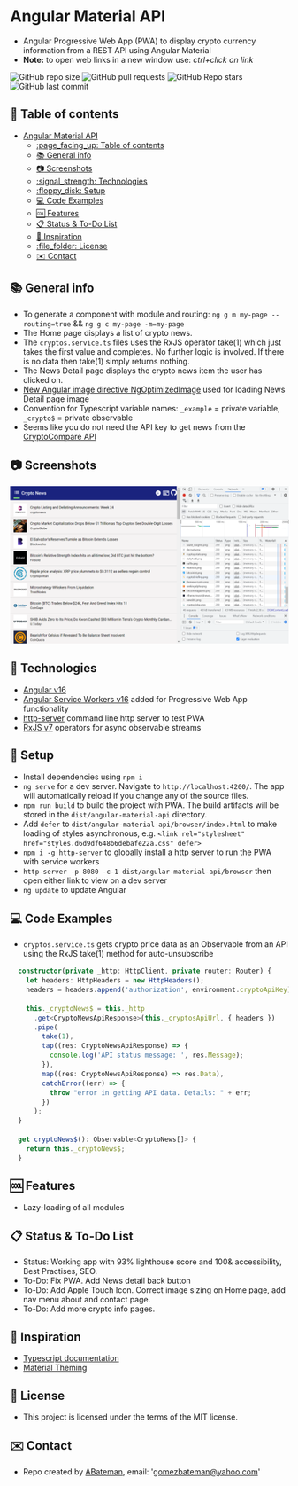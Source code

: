 # Angular Material API

* Angular Progressive Web App (PWA) to display crypto currency information from a REST API using Angular Material
* **Note:** to open web links in a new window use: _ctrl+click on link_

![GitHub repo size](https://img.shields.io/github/repo-size/AndrewJBateman/angular-material-api?style=plastic)
![GitHub pull requests](https://img.shields.io/github/issues-pr/AndrewJBateman/angular-material-api?style=plastic)
![GitHub Repo stars](https://img.shields.io/github/stars/AndrewJBateman/angular-material-api?style=plastic)
![GitHub last commit](https://img.shields.io/github/last-commit/AndrewJBateman/angular-material-api?style=plastic)

## :page_facing_up: Table of contents

* [Angular Material API](#angular-material-api)
  * [:page\_facing\_up: Table of contents](#page_facing_up-table-of-contents)
  * [:books: General info](#books-general-info)
  * [:camera: Screenshots](#camera-screenshots)
  * [:signal\_strength: Technologies](#signal_strength-technologies)
  * [:floppy\_disk: Setup](#floppy_disk-setup)
  * [:computer: Code Examples](#computer-code-examples)
  * [:cool: Features](#cool-features)
  * [:clipboard: Status \& To-Do List](#clipboard-status--to-do-list)
  * [:clap: Inspiration](#clap-inspiration)
  * [:file\_folder: License](#file_folder-license)
  * [:envelope: Contact](#envelope-contact)

## :books: General info

* To generate a component with module and routing: `ng g m my-page --routing=true` && `ng g c my-page -m=my-page`
* The Home page displays a list of crypto news.
* The `cryptos.service.ts` files uses the RxJS operator take(1) which just takes the first value and completes. No further logic is involved. If there is no data then take(1) simply returns nothing.
* The News Detail page displays the crypto news item the user has clicked on.
* [New Angular image directive NgOptimizedImage](https://angular.io/guide/image-directive) used for loading News Detail page image
* Convention for Typescript variable names: `_example` = private variable, `_crypto$` = private observable
* Seems like you do not need the API key to get news from the [CryptoCompare API](https://min-api.cryptocompare.com/)

## :camera: Screenshots

![Example screenshot](./imgs/crypto.png)

## :signal_strength: Technologies

* [Angular v16](https://angular.io/)
* [Angular Service Workers v16](https://angular.io/guide/service-worker-getting-started) added for Progressive Web App functionality
* [http-server](https://www.npmjs.com/package/http-server) command line http server to test PWA
* [RxJS v7](http://reactivex.io/) operators for async observable streams

## :floppy_disk: Setup

* Install dependencies using `npm i`
* `ng serve` for a dev server. Navigate to `http://localhost:4200/`. The app will automatically reload if you change any of the source files.
* `npm run build` to build the project with PWA. The build artifacts will be stored in the `dist/angular-material-api` directory.
* Add `defer` to `dist/angular-material-api/browser/index.html` to make loading of styles asynchronous, e.g. `<link rel="stylesheet" href="styles.d6d9df648b6debafe22a.css" defer>`
* `npm i -g http-server` to globally install a http server to run the PWA with service workers
* `http-server -p 8080 -c-1 dist/angular-material-api/browser` then open either link to view on a dev server
* `ng update` to update Angular

## :computer: Code Examples

* `cryptos.service.ts` gets crypto price data as an Observable from an API using the RxJS take(1) method for auto-unsubscribe

```typescript
  constructor(private _http: HttpClient, private router: Router) {
    let headers: HttpHeaders = new HttpHeaders();
    headers = headers.append('authorization', environment.cryptoApiKey);

    this._cryptoNews$ = this._http
      .get<CryptoNewsApiResponse>(this._cryptosApiUrl, { headers })
      .pipe(
        take(1),
        tap((res: CryptoNewsApiResponse) => {
          console.log('API status message: ', res.Message);
        }),
        map((res: CryptoNewsApiResponse) => res.Data),
        catchError((err) => {
          throw "error in getting API data. Details: " + err;
        })
      );
  }

  get cryptoNews$(): Observable<CryptoNews[]> {
    return this._cryptoNews$;
  }
```

## :cool: Features

* Lazy-loading of all modules

## :clipboard: Status & To-Do List

* Status: Working app with 93% lighthouse score and 100& accessibility, Best Practises, SEO.
* To-Do: Fix PWA. Add News detail back button
* To-Do: Add Apple Touch Icon. Correct image sizing on Home page, add nav menu about and contact page.
* To-Do: Add more crypto info pages.

## :clap: Inspiration

* [Typescript documentation](https://www.typescriptlang.org/docs/)
* [Material Theming](https://material.io/design/material-theming/overview.html#using-material-theming)

## :file_folder: License

* This project is licensed under the terms of the MIT license.

## :envelope: Contact

* Repo created by [ABateman](https://github.com/AndrewJBateman), email: '<gomezbateman@yahoo.com>'
